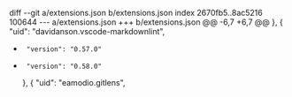 diff --git a/extensions.json b/extensions.json
index 2670fb5..8ac5216 100644
--- a/extensions.json
+++ b/extensions.json
@@ -6,7 +6,7 @@
     },
     {
       "uid": "davidanson.vscode-markdownlint",
-      "version": "0.57.0"
+      "version": "0.58.0"
     },
     {
       "uid": "eamodio.gitlens",
